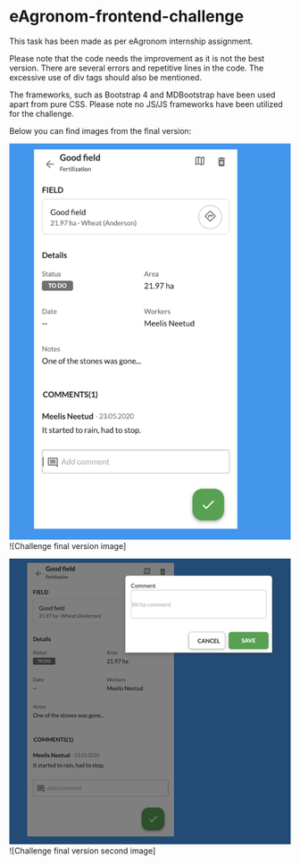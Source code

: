 # eAgronom-frontend-challenge
This task has been made as per eAgronom internship assignment.

Please note that the code needs the improvement as it is not the best version. There are several errors and repetitive lines in the code. 
The excessive use of div tags should also be mentioned. 

The frameworks, such as Bootstrap 4 and MDBootstrap have been used apart from pure CSS. Please note no JS/JS frameworks have been utilized for the challenge.

Below you can find images from the final version:

![Challenge final design](https://github.com/Elvinius/eAgronom-frontend-challenge/blob/master/Screenshot%202020-03-19%20at%2022.52.50.png)
![Challenge final version image]

![Challenge final design](https://github.com/Elvinius/eAgronom-frontend-challenge/blob/master/Screenshot%202020-03-19%20at%2022.53.07.png)
![Challenge final version second image]

